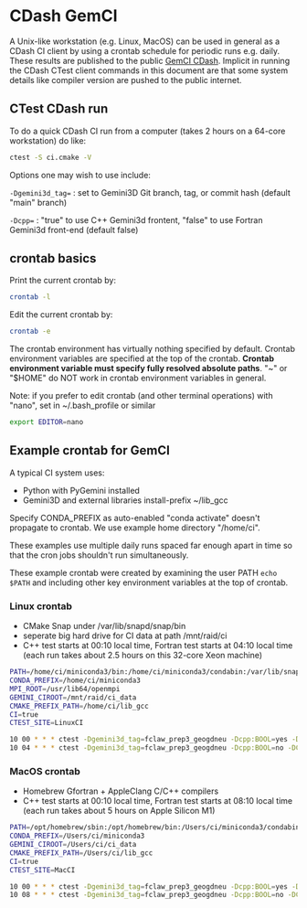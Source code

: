 # CDash GemCI

A Unix-like workstation (e.g. Linux, MacOS) can be used in general as a CDash CI client by using a crontab schedule for periodic runs e.g. daily.
These results are published to the public
[GemCI CDash](https://my.cdash.org/index.php?subproject=python&project=GemCI).
Implicit in running the CDash CTest client commands in this document are that some system details like compiler version are pushed to the public internet.

## CTest CDash run

To do a quick CDash CI run from a computer (takes 2 hours on a 64-core workstation) do like:

```sh
ctest -S ci.cmake -V
```

Options one may wish to use include:

`-Dgemini3d_tag=`
: set to Gemini3D Git branch, tag, or commit hash (default "main" branch)

`-Dcpp=`
: "true" to use C++ Gemini3d frontent, "false" to use Fortran Gemini3d front-end (default false)

## crontab basics

Print the current crontab by:

```sh
crontab -l
```

Edit the current crontab by:

```sh
crontab -e
```

The crontab environment has virtually nothing specified by default.
Crontab environment variables are specified at the top of the crontab.
**Crontab environment variable must specify fully resolved absolute paths**.
"~" or "$HOME" do NOT work in crontab environment variables in general.

Note: if you prefer to edit crontab (and other terminal operations) with "nano", set in ~/.bash_profile or similar

```sh
export EDITOR=nano
```

## Example crontab for GemCI

A typical CI system uses:

* Python with PyGemini installed
* Gemini3D and external libraries install-prefix ~/lib_gcc

Specify CONDA_PREFIX as auto-enabled "conda activate" doesn't propagate to crontab.
We use example home directory "/home/ci".

These examples use multiple daily runs spaced far enough apart in time so that the cron jobs shouldn't run simultaneously.

These example crontab were created by examining the user PATH `echo $PATH` and including other key environment variables at the top of crontab.

### Linux crontab

* CMake Snap under /var/lib/snapd/snap/bin
* seperate big hard drive for CI data at path /mnt/raid/ci
* C++ test starts at 00:10 local time, Fortran test starts at 04:10 local time (each run takes about 2.5 hours on this 32-core Xeon machine)

```sh
PATH=/home/ci/miniconda3/bin:/home/ci/miniconda3/condabin:/var/lib/snapd/snap/bin:/usr/share/Modules/bin:/usr/local/bin:/usr/bin:/usr/local/sbin:/usr/sbin
CONDA_PREFIX=/home/ci/miniconda3
MPI_ROOT=/usr/lib64/openmpi
GEMINI_CIROOT=/mnt/raid/ci_data
CMAKE_PREFIX_PATH=/home/ci/lib_gcc
CI=true
CTEST_SITE=LinuxCI

10 00 * * * ctest -Dgemini3d_tag=fclaw_prep3_geogdneu -Dcpp:BOOL=yes -DCTEST_MODEL=Nightly -S $HOME/code/gemci/ci.cmake -V
10 04 * * * ctest -Dgemini3d_tag=fclaw_prep3_geogdneu -Dcpp:BOOL=no -DCTEST_MODEL=Nightly -S $HOME/code/gemci/ci.cmake -V
```

### MacOS crontab

* Homebrew Gfortran + AppleClang C/C++ compilers
* C++ test starts at 00:10 local time, Fortran test starts at 08:10 local time (each run takes about 5 hours on Apple Silicon M1)

```sh
PATH=/opt/homebrew/sbin:/opt/homebrew/bin:/Users/ci/miniconda3/condabin:/usr/local/bin:/usr/bin:/bin:/usr/sbin:/sbin:/Library/Apple/usr/bin
CONDA_PREFIX=/Users/ci/miniconda3
GEMINI_CIROOT=/Users/ci/ci_data
CMAKE_PREFIX_PATH=/Users/ci/lib_gcc
CI=true
CTEST_SITE=MacCI

10 00 * * * ctest -Dgemini3d_tag=fclaw_prep3_geogdneu -Dcpp:BOOL=yes -DCTEST_MODEL=Nightly -S $HOME/code/gemci/ci.cmake -V
10 08 * * * ctest -Dgemini3d_tag=fclaw_prep3_geogdneu -Dcpp:BOOL=no -DCTEST_MODEL=Nightly -S $HOME/code/gemci/ci.cmake -V
```
